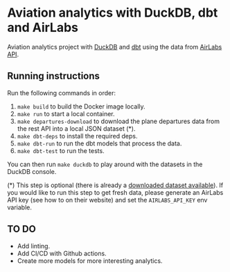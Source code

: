 # Aviation analytics with DuckDB, dbt and AirLabs
Aviation analytics project with [DuckDB](https://duckdb.org/) and [dbt](https://docs.getdbt.com/docs/introduction) using the data from [AirLabs API](https://airlabs.co).

## Running instructions
Run the following commands in order:
1. `make build` to build the Docker image locally.
2. `make run` to start a local container.
3. `make departures-download` to download the plane departures data from the rest API into a local JSON dataset (*).
4. `make dbt-deps` to install the required deps.
5. `make dbt-run` to run the dbt models that process the data.
6. `make dbt-test` to run the tests.

You can then run `make duckdb` to play around with the datasets in the DuckDB console.

(*) This step is optional (there is already a [downloaded dataset available](data/departures_eze.json)).
If you would like to run this step to get fresh data, please generate an AirLabs API key (see how to on their website) and set the `AIRLABS_API_KEY` env variable.

## TO DO
- Add linting.
- Add CI/CD with Github actions.
- Create more models for more interesting analytics.
